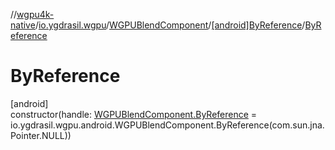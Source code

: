 //[wgpu4k-native](../../../../index.md)/[io.ygdrasil.wgpu](../../index.md)/[WGPUBlendComponent](../index.md)/[[android]ByReference](index.md)/[ByReference](-by-reference.md)

# ByReference

[android]\
constructor(handle: [WGPUBlendComponent.ByReference](../../../io.ygdrasil.wgpu.android/-w-g-p-u-blend-component/-by-reference/index.md) = io.ygdrasil.wgpu.android.WGPUBlendComponent.ByReference(com.sun.jna.Pointer.NULL))